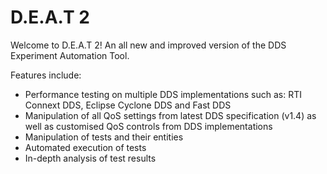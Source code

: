 # D.E.A.T 2

Welcome to D.E.A.T 2! An all new and improved version of the DDS Experiment Automation Tool.

Features include:

- Performance testing on multiple DDS implementations such as: RTI Connext DDS, Eclipse Cyclone DDS and Fast DDS
- Manipulation of all QoS settings from latest DDS specification (v1.4) as well as customised QoS controls from DDS implementations
- Manipulation of tests and their entities 
- Automated execution of tests
- In-depth analysis of test results